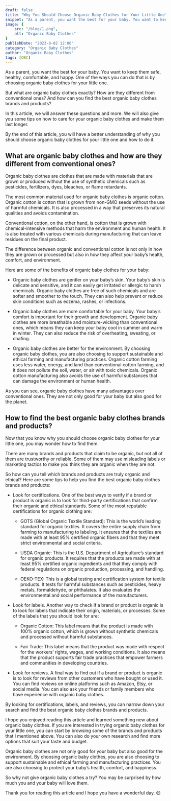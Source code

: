 ```yaml
---
draft: false
title: "Why You Should Choose Organic Baby Clothes for Your Little One"
snippet: "As a parent, you want the best for your baby. You want to keep them safe, healthy, comfortable, and happy. One of the ways you can do that is by choosing organic baby clothes for your little one."
image: {
    src: "/blog/1.png",
    alt: "Organic Baby Clothes"
}
publishDate: "2023-8-02 12:00"
category: "Organic Baby Clothes"
author: "Organic Baby Clothes"
tags: [OBC]
---
```


As a parent, you want the best for your baby. You want to keep them safe, healthy, comfortable, and happy. One of the ways you can do that is by choosing organic baby clothes for your little one.

But what are organic baby clothes exactly? How are they different from conventional ones? And how can you find the best organic baby clothes brands and products?

In this article, we will answer these questions and more. We will also give you some tips on how to care for your organic baby clothes and make them last longer.

By the end of this article, you will have a better understanding of why you should choose organic baby clothes for your little one and how to do it.


## What are organic baby clothes and how are they different from conventional ones?

Organic baby clothes are clothes that are made with materials that are grown or produced without the use of synthetic chemicals such as pesticides, fertilizers, dyes, bleaches, or flame retardants.

The most common material used for organic baby clothes is organic cotton. Organic cotton is cotton that is grown from non-GMO seeds without the use of harmful chemicals. It is also processed in a way that preserves its natural qualities and avoids contamination.

Conventional cotton, on the other hand, is cotton that is grown with chemical-intensive methods that harm the environment and human health. It is also treated with various chemicals during manufacturing that can leave residues on the final product.

The difference between organic and conventional cotton is not only in how they are grown or processed but also in how they affect your baby’s health, comfort, and environment.

Here are some of the benefits of organic baby clothes for your baby:

- Organic baby clothes are gentler on your baby’s skin. Your baby’s skin is delicate and sensitive, and it can easily get irritated or allergic to harsh chemicals. Organic baby clothes are free of such chemicals and are softer and smoother to the touch. They can also help prevent or reduce skin conditions such as eczema, rashes, or infections.

- Organic baby clothes are more comfortable for your baby. Your baby’s comfort is important for their growth and development. Organic baby clothes are more breathable and moisture-wicking than conventional ones, which means they can keep your baby cool in summer and warm in winter. They can also reduce the risk of overheating, sweating, or chafing.

- Organic baby clothes are better for the environment. By choosing organic baby clothes, you are also choosing to support sustainable and ethical farming and manufacturing practices. Organic cotton farming uses less water, energy, and land than conventional cotton farming, and it does not pollute the soil, water, or air with toxic chemicals. Organic cotton manufacturing also avoids the use of harmful substances that can damage the environment or human health.


As you can see, organic baby clothes have many advantages over conventional ones. They are not only good for your baby but also good for the planet.


## How to find the best organic baby clothes brands and products?

Now that you know why you should choose organic baby clothes for your little one, you may wonder how to find them.

There are many brands and products that claim to be organic, but not all of them are trustworthy or reliable. Some of them may use misleading labels or marketing tactics to make you think they are organic when they are not.

So how can you tell which brands and products are truly organic and ethical?
Here are some tips to help you find the best organic baby clothes brands and products:

- Look for certifications. One of the best ways to verify if a brand or product is organic is to look for third-party certifications that confirm their organic and ethical standards. Some of the most reputable certifications for organic clothing are:
    - GOTS (Global Organic Textile Standard): This is the world’s leading standard for organic textiles. It covers the entire supply chain from farming to manufacturing to labeling. It ensures that the textiles are made with at least 95% certified organic fibers and that they meet strict environmental and social criteria.

    - USDA Organic: This is the U.S. Department of Agriculture’s standard for organic products. It requires that the products are made with at least 95% certified organic ingredients and that they comply with federal regulations on organic production, processing, and handling.

    - OEKO-TEX: This is a global testing and certification system for textile products. It tests for harmful substances such as pesticides, heavy metals, formaldehyde, or phthalates. It also evaluates the environmental and social performance of the manufacturers.

- Look for labels. Another way to check if a brand or product is organic is to look for labels that indicate their origin, materials, or processes. Some of the labels that you should look for are:

    - Organic Cotton: This label means that the product is made with 100% organic cotton, which is grown without synthetic chemicals and processed without harmful substances.

    - Fair Trade: This label means that the product was made with respect for the workers’ rights, wages, and working conditions. It also means that the product supports fair trade practices that empower farmers and communities in developing countries.

- Look for reviews. A final way to find out if a brand or product is organic is to look for reviews from other customers who have bought or used it. You can find reviews on online platforms such as Amazon, Etsy, or social media. You can also ask your friends or family members who have experience with organic baby clothes.

By looking for certifications, labels, and reviews, you can narrow down your search and find the best organic baby clothes brands and products.

I hope you enjoyed reading this article and learned something new about organic baby clothes. If you are interested in trying organic baby clothes for your little one, you can start by browsing some of the brands and products that I mentioned above. You can also do your own research and find more options that suit your taste and budget.

Organic baby clothes are not only good for your baby but also good for the environment. By choosing organic baby clothes, you are also choosing to support sustainable and ethical farming and manufacturing practices. You are also choosing to protect your baby’s health, comfort, and happiness.

So why not give organic baby clothes a try? You may be surprised by how much you and your baby will love them.

Thank you for reading this article and I hope you have a wonderful day. 😊
